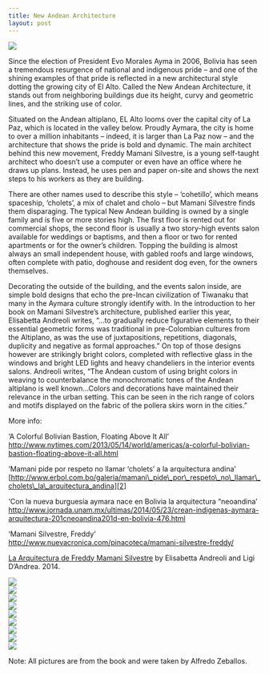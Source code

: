 ```yaml
---
title: New Andean Architecture    
layout: post
---
```


![][1]

Since the election of President Evo Morales Ayma in 2006, Bolivia has seen a tremendous resurgence of national and indigenous pride &#8211; and one of the shining examples of that pride is reflected in a new architectural style dotting the growing city of El Alto. Called the New Andean Architecture, it stands out from neighboring buildings due its height, curvy and geometric lines, and the striking use of color.

Situated on the Andean altiplano, EL Alto looms over the capital city of La Paz, which is located in the valley below. Proudly Aymara, the city is home to over a million inhabitants &#8211; indeed, it is larger than La Paz now &#8211; and the architecture that shows the pride is bold and dynamic. The main architect behind this new movement, Freddy Mamani Silvestre, is a young self-taught architect who doesn&#8217;t use a computer or even have an office where he draws up plans. Instead, he uses pen and paper on-site and shows the next steps to his workers as they are building. 

There are other names used to describe this style &#8211; &#8216;cohetillo&#8217;, which means spaceship, &#8216;cholets&#8217;, a mix of chalet and cholo &#8211; but Mamani Silvestre finds them disparaging. The typical New Andean building is owned by a single family and is five or more stories high. The first floor is rented out for commercial shops, the second floor is usually a two story-high events salon available for weddings or baptisms, and then a floor or two for rented apartments or for the owner&#8217;s children. Topping the building is almost always an small independent house, with gabled roofs and large windows, often complete with patio, doghouse and resident dog even, for the owners themselves. 

Decorating the outside of the building, and the events salon inside, are simple bold designs that echo the pre-Incan civilization of Tiwanaku that many in the Aymara culture strongly identify with. In the introduction to her book on Mamani Silvestre&#8217;s architecture, published earlier this year, Elisabetta Andreoli writes, &#8220;&#8230;to gradually reduce figurative elements to their essential geometric forms was traditional in pre-Colombian cultures from the Altiplano, as was the use of juxtapositions, repetitions, diagonals, duplicity and negative as formal approaches.&#8221; On top of those designs however are strikingly bright colors, completed with reflective glass in the windows and bright <span class="caps">LED</span> lights and heavy chandeliers in the interior events salons. Andreoli writes, &#8220;The Andean custom of using bright colors in weaving to counterbalance the monochromatic tones of the Andean altiplano is well known&#8230;Colors and decorations have maintained their relevance in the urban setting. This can be seen in the rich range of colors and motifs displayed on the fabric of the pollera skirs worn in the cities.&#8221;

More info:

&#8216;A Colorful Bolivian Bastion, Floating Above It All&#8217; <http://www.nytimes.com/2013/05/14/world/americas/a-colorful-bolivian-bastion-floating-above-it-all.html>

&#8216;Mamani pide por respeto no llamar ‘cholets’ a la arquitectura andina&#8217; [http://www.erbol.com.bo/galeria/mamani\_pide\_por\_respeto\_no\_llamar\_cholets\_la\_arquitectura_andina][2]

&#8216;Con la nueva burguesía aymara nace en Bolivia la arquitectura “neoandina&#8217; <http://www.jornada.unam.mx/ultimas/2014/05/23/crean-indigenas-aymara-arquitectura-201cneoandina201d-en-bolivia-476.html>

&#8216;Mamani Silvestre, Freddy&#8217; <http://www.nuevacronica.com/pinacoteca/mamani-silvestre-freddy/>

<u>[La Arquitectura de Freddy Mamani Silvestre][3]</u> by Elisabetta Andreoli and Ligi D&#8217;Andrea. 2014.

![][4]  
![][5]  
![][6]  
![][7]  
![][8]  
![][9]  
![][10]  
![][11]  
![][12]

Note: All pictures are from the book and were taken by Alfredo Zeballos.

 [1]: http://mellowtrouble.net/images/8.jpg
 [2]: http://www.erbol.com.bo/galeria/mamani_pide_por_respeto_no_llamar_cholets_la_arquitectura_andina
 [3]: https://www.goodreads.com/book/show/23149351-la-arquitectura-de-freddy-mamani-silvestre
 [4]: http://mellowtrouble.net/images/16.jpg
 [5]: http://mellowtrouble.net/images/10.jpg
 [6]: http://mellowtrouble.net/images/18.jpg
 [7]: http://mellowtrouble.net/images/17.jpg
 [8]: http://mellowtrouble.net/images/11.jpg
 [9]: http://mellowtrouble.net/images/12.jpg
 [10]: http://mellowtrouble.net/images/13.jpg
 [11]: http://mellowtrouble.net/images/14.jpg
 [12]: http://mellowtrouble.net/images/15.jpg